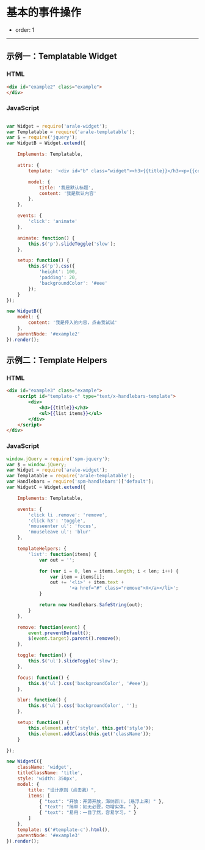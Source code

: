 # 基本的事件操作

- order: 1

---
<script type="text/javascript" src="https://a.alipayobjects.com/jquery/jquery/1.7.2/jquery.js"></script>
<style>
    .markdown-body .widget {
        zoom: 1;
        display: inline;
        display: inline-block;
        border: 1px solid #ccc;
        padding: 20px;
        min-width: 300px;
    }

    #example3 li {
        list-style: none;
        clear: both;
    }

    #example3 li a {
        float: left;
    }

    #example3 .remove {
        float: right;
        text-decoration: none;
        color: red;
    }

    #example4 .action {
        padding: 0 20px
    }

    #example4 .action a {
        padding: 0 10px
    }
</style>


## 示例一：Templatable Widget


### HTML

````html
<div id="example2" class="example">
</div>
````

### JavaScript

````js

var Widget = require('arale-widget');
var Templatable = require('arale-templatable');
var $ = require('jquery');
var WidgetB = Widget.extend({

    Implements: Templatable,

    attrs: {
        template: '<div id="b" class="widget"><h3>{{title}}</h3><p>{{content}}</p></div>',

        model: {
            title: '我是默认标题',
            content: '我是默认内容'
        },
    },

    events: {
        'click': 'animate'
    },

    animate: function() {
        this.$('p').slideToggle('slow');
    },

    setup: function() {
        this.$('p').css({
            'height': 100,
            'padding': 20,
            'backgroundColor': '#eee'
        });
    }
});

new WidgetB({
    model: {
        content: '我是传入的内容，点击我试试'
    },
    parentNode: '#example2'
}).render();

````


## 示例二：Template Helpers


### HTML

````html
<div id="example3" class="example">
    <script id="template-c" type="text/x-handlebars-template">
        <div>
            <h3>{{title}}</h3>
            <ul>{{list items}}</ul>
        </div>
    </script>
</div>
````

### JavaScript

````js
window.jQuery = require('spm-jquery');
var $ = window.jQuery;
var Widget = require('arale-widget');
var Templatable = require('arale-templatable');
var Handlebars = require('spm-handlebars')['default'];
var WidgetC = Widget.extend({

    Implements: Templatable,

    events: {
        'click li .remove': 'remove',
        'click h3': 'toggle',
        'mouseenter ul': 'focus',
        'mouseleave ul': 'blur'
    },

    templateHelpers: {
        'list': function(items) {
            var out = '';

            for (var i = 0, len = items.length; i < len; i++) {
                var item = items[i];
                out += '<li>' + item.text +
                       '<a href="#" class="remove">X</a></li>';
            }

            return new Handlebars.SafeString(out);
        }
    },

    remove: function(event) {
        event.preventDefault();
        $(event.target).parent().remove();
    },

    toggle: function() {
        this.$('ul').slideToggle('slow');
    },

    focus: function() {
        this.$('ul').css('backgroundColor', '#eee');
    },

    blur: function() {
        this.$('ul').css('backgroundColor', '');
    },

    setup: function() {
        this.element.attr('style', this.get('style'));
        this.element.addClass(this.get('className'));
    }

});

new WidgetC({
    className: 'widget',
    titleClassName: 'title',
    style: 'width: 350px',
    model: {
        title: "设计原则（点击我）",
        items: [
            { "text": "开放：开源开放，海纳百川。（悬浮上来）" },
            { "text": "简单：如无必要，勿增实体。" },
            { "text": "易用：一目了然，容易学习。" }
        ]
    },
    template: $('#template-c').html(),
    parentNode: '#example3'
}).render();
````
